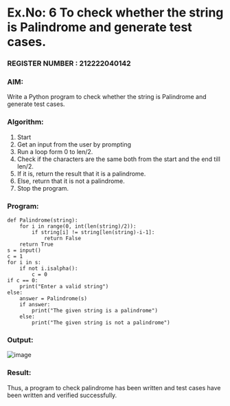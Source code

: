 # Ex.No: 6 To check whether the string is Palindrome and generate test cases.
                                                            
### REGISTER NUMBER : 212222040142
### AIM: 
Write a Python program to check whether the string is Palindrome and generate test cases. 
### Algorithm:
1. Start
2. Get an input from the user by prompting 
3. Run a loop form 0 to len/2.
4. Check if the characters are the same both from the start and the end till len/2. 
5. If it is, return the result that it is a palindrome.
6. Else, return that it is not a palindrome. 
7. Stop the program.
### Program:
```
def Palindrome(string): 
    for i in range(0, int(len(string)/2)): 
        if string[i] != string[len(string)-i-1]: 
            return False 
    return True 
s = input() 
c = 1 
for i in s: 
    if not i.isalpha(): 
        c = 0 
if c == 0: 
    print("Enter a valid string") 
else:
    answer = Palindrome(s) 
    if answer: 
        print("The given string is a palindrome") 
    else: 
        print("The given string is not a palindrome")
```

### Output:
![image](https://github.com/user-attachments/assets/bc71eb19-4251-4289-8820-f3df0a7063aa)


### Result:
Thus, a program to check palindrome has been written and test cases have been written and verified successfully.

